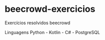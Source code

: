 # beecrowd-exercicios
Exercícios resolvidos beecrowd     

Linguagens Python - Kotlin - C# - PostgreSQL
